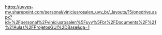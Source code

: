 https://uvves-my.sharepoint.com/personal/viniciusrosalen_uvv_br/_layouts/15/onedrive.aspx?id=%2Fpersonal%2Fviniciusrosalen%5Fuvv%5Fbr%2FDocuments%2F%21%21Aulas%2FProjetosGUI%2DBase&ga=1
